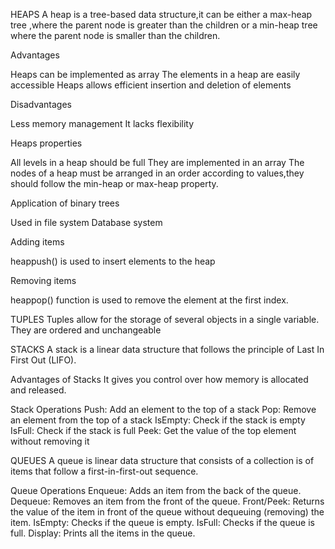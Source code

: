 HEAPS
A heap is a tree-based data structure,it can be either a max-heap tree ,where the parent node is greater than the children or a min-heap tree where the parent node is smaller than the children.

Advantages

Heaps can be  implemented as array
The elements in a heap are easily accessible
Heaps allows efficient insertion and deletion of elements

Disadvantages

Less memory management 
It lacks flexibility

Heaps properties

All levels in a heap should be full
They are implemented in an array
The nodes of a heap must be arranged in an order according to values,they should follow the min-heap or max-heap property.

Application of binary trees

Used in file system
Database system


Adding items

heappush() is used to insert elements to the heap 

Removing items

heappop() function is used to remove the element at the first index.

TUPLES
Tuples allow for the storage of several objects in a single variable.
They are ordered and unchangeable




STACKS
A stack is a linear data structure that follows the principle of Last In First Out (LIFO).

Advantages of Stacks
It gives you control over how memory is allocated and released.

Stack Operations
Push: Add an element to the top of a stack
Pop: Remove an element from the top of a stack
IsEmpty: Check if the stack is empty
IsFull: Check if the stack is full
Peek: Get the value of the top element without removing it


QUEUES
A queue is linear data structure that consists of a collection is of items that follow a first-in-first-out sequence.

Queue Operations
Enqueue: Adds an item from the back of the queue.
Dequeue: Removes an item from the front of the queue.
Front/Peek: Returns the value of the item in front of the queue without dequeuing (removing) the item.
IsEmpty: Checks if the queue is empty.
IsFull: Checks if the queue is full.
Display: Prints all the items in the queue.

